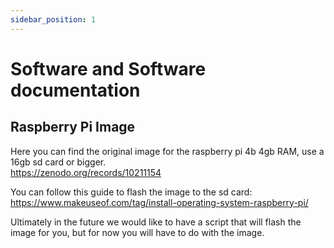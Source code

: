 ```yaml
---
sidebar_position: 1
---
```


# Software and Software documentation
## Raspberry Pi Image

Here you can find the original image for the raspberry pi 4b 4gb RAM, use a 16gb sd card or bigger.  
https://zenodo.org/records/10211154

You can follow this guide to flash the image to the sd card:  
https://www.makeuseof.com/tag/install-operating-system-raspberry-pi/

Ultimately in the future we would like to have a script that will flash the image for you, but for now you will have to do with the image.


